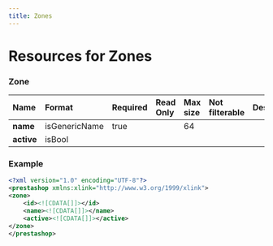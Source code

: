 ```yaml
---
title: Zones
---
```


# Resources for Zones

### Zone

|    Name    |    Format     | Required | Read Only | Max size | Not filterable | Description |
| :--------- | :------------ | :------- | :-------- | :------- | :------------- | :---------- |
| **name**   | isGenericName | true     |           | 64       |                |             |
| **active** | isBool        |          |           |          |                |             |


### Example

```xml
<?xml version="1.0" encoding="UTF-8"?>
<prestashop xmlns:xlink="http://www.w3.org/1999/xlink">
<zone>
	<id><![CDATA[]]></id>
	<name><![CDATA[]]></name>
	<active><![CDATA[]]></active>
</zone>
</prestashop>
```


